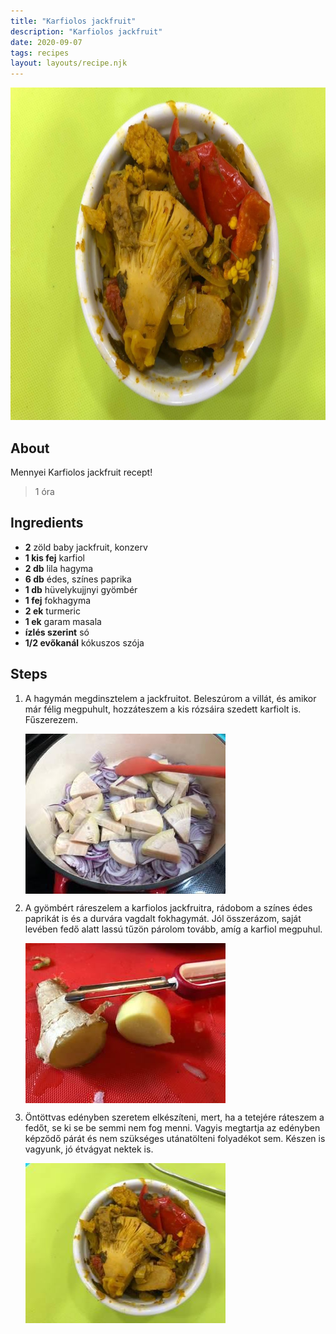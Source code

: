 ```yaml
---
title: "Karfiolos jackfruit"
description: "Karfiolos jackfruit"
date: 2020-09-07
tags: recipes
layout: layouts/recipe.njk
---
```

                        
<p align="center"><a href="https://cookpad.com/hu/receptek/13436845-karfiolos-jackfruit" rel="Recipe source page"><img width="751" height="532" src="/img/full/e7f22d368e47ba9052ed05b9f0c9251c978ee598.jpg"/></a></p>

## About
Mennyei Karfiolos jackfruit recept! 

> 1 óra 

## Ingredients
* **2** zöld baby jackfruit, konzerv
* **1 kis fej** karfiol
* **2 db** lila hagyma
* **6 db** édes, színes paprika
* **1 db** hüvelykujjnyi gyömbér
* **1 fej** fokhagyma
* **2 ek** turmeric
* **1 ek** garam masala
* **ízlés szerint** só
* **1/2 evőkanál** kókuszos szója

## Steps

1. A hagymán megdinsztelem a jackfruitot. Beleszúrom a villát, és amikor már félig megpuhult, hozzáteszem a kis rózsáira szedett karfiolt is. Fűszerezem.
 
    <p><img width="320" height="256" align="left" src="/img/full/019be19e5d418a5bb6b33482b814c01a433cda74.jpg"/></p><div style="clear: both"/>

2. A gyömbért ráreszelem a karfiolos jackfruitra, rádobom a színes édes paprikát is és a durvára vagdalt fokhagymát. Jól összerázom, saját levében fedő alatt lassú tűzön párolom tovább, amíg a karfiol megpuhul.
 
    <p><img width="320" height="256" align="left" src="/img/full/e5e4db29f170e070fa0b4fbb5bd8081894a00fa2.jpg"/></p><div style="clear: both"/>

3. Öntöttvas edényben szeretem elkészíteni, mert, ha a tetejére ráteszem a fedőt, se ki se be semmi nem fog menni. Vagyis megtartja az edényben képződő párát és nem szükséges utánatölteni folyadékot sem. Készen is vagyunk, jó étvágyat nektek is.
 
    <p><img width="320" height="256" align="left" src="/img/full/96cf9fa058fff2071b8334e34371c27253b8fc47.jpg"/></p><div style="clear: both"/>

